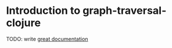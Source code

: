 # Introduction to graph-traversal-clojure

TODO: write [great documentation](http://jacobian.org/writing/what-to-write/)
